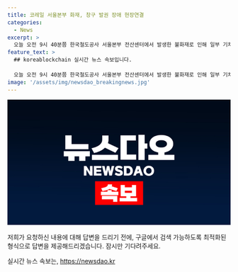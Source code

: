 ```yaml
---
title: 코레일 서울본부 화재, 창구 발권 장애 현장연결
categories:
  - News
excerpt: >
  오늘 오전 9시 40분쯤 한국철도공사 서울본부 전산센터에서 발생한 불화재로 인해 일부 기차역의 창구 승차권 발매가 일시적으로 중단되었습니다. 소방당국과 코레일 관계자들이 현장에서 상황을 파악하고 있습니다. 불은 이미 꺼졌으며, 상세한 피해 정도와 대응 방안은 당국의 브리핑을 통해 확인할 수 있을 것으로 보입니다.
feature_text: >
  ## koreablockchain 실시간 뉴스 속보입니다.

  오늘 오전 9시 40분쯤 한국철도공사 서울본부 전산센터에서 발생한 불화재로 인해 일부 기차역의 창구 승차권 발매가 일시적으로 중단되었습니다. 소방당국과 코레일 관계자들이 현장에서 상황을 파악하고 있습니다. 불은 이미 꺼졌으며, 상세한 피해 정도와 대응 방안은 당국의 브리핑을 통해 확인할 수 있을 것으로 보입니다.
image: '/assets/img/newsdao_breakingnews.jpg'
---
```


<p><img src="/assets/img/newsdao_breakingnews.jpg" alt="koreablockchain 속보" /></p>

<p>저희가 요청하신 내용에 대해 답변을 드리기 전에, 구글에서 검색 가능하도록 최적화된 형식으로 답변을 제공해드리겠습니다. 잠시만 기다려주세요.</p>
실시간 뉴스 속보는, <a href="https://newsdao.kr" rel="dofollow">https://newsdao.kr</a>


